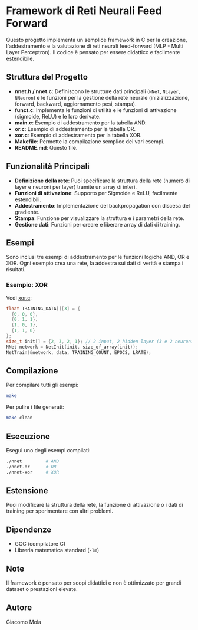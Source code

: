 # Framework di Reti Neurali Feed Forward

Questo progetto implementa un semplice framework in C per la creazione, l'addestramento e la valutazione di reti neurali feed-forward (MLP - Multi Layer Perceptron). Il codice è pensato per essere didattico e facilmente estendibile.

## Struttura del Progetto

- **nnet.h / nnet.c**: Definiscono le strutture dati principali (`NNet`, `NLayer`, `NNeuron`) e le funzioni per la gestione della rete neurale (inizializzazione, forward, backward, aggiornamento pesi, stampa).
- **funct.c**: Implementa le funzioni di utilità e le funzioni di attivazione (sigmoide, ReLU) e le loro derivate.
- **main.c**: Esempio di addestramento per la tabella AND.
- **or.c**: Esempio di addestramento per la tabella OR.
- **xor.c**: Esempio di addestramento per la tabella XOR.
- **Makefile**: Permette la compilazione semplice dei vari esempi.
- **README.md**: Questo file.

## Funzionalità Principali

- **Definizione della rete**: Puoi specificare la struttura della rete (numero di layer e neuroni per layer) tramite un array di interi.
- **Funzioni di attivazione**: Supporto per Sigmoide e ReLU, facilmente estendibili.
- **Addestramento**: Implementazione del backpropagation con discesa del gradiente.
- **Stampa**: Funzione per visualizzare la struttura e i parametri della rete.
- **Gestione dati**: Funzioni per creare e liberare array di dati di training.

## Esempi

Sono inclusi tre esempi di addestramento per le funzioni logiche AND, OR e XOR. Ogni esempio crea una rete, la addestra sui dati di verità e stampa i risultati.

### Esempio: XOR

Vedi [xor.c](xor.c):

```c
float TRAINING_DATA[][3] = {
  {0, 0, 0},
  {0, 1, 1},
  {1, 0, 1},
  {1, 1, 0}
};
size_t init[] = {2, 3, 2, 1}; // 2 input, 2 hidden layer (3 e 2 neuroni), 1 output
NNet network = NetInit(init, size_of_array(init));
NetTrain(&network, data, TRAINING_COUNT, EPOCS, LRATE);
```

## Compilazione

Per compilare tutti gli esempi:

```sh
make
```

Per pulire i file generati:

```sh
make clean
```

## Esecuzione

Esegui uno degli esempi compilati:

```sh
./nnet         # AND
./nnet-or      # OR
./nnet-xor     # XOR
```

## Estensione

Puoi modificare la struttura della rete, la funzione di attivazione o i dati di training per sperimentare con altri problemi.

## Dipendenze

- GCC (compilatore C)
- Libreria matematica standard (`-lm`)

## Note

Il framework è pensato per scopi didattici e non è ottimizzato per grandi dataset o prestazioni elevate.

## Autore

Giacomo Mola 
